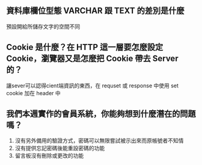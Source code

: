 ## 資料庫欄位型態 VARCHAR 跟 TEXT 的差別是什麼
預設開給所儲存文字的空間不同


## Cookie 是什麼？在 HTTP 這一層要怎麼設定 Cookie，瀏覽器又是怎麼把 Cookie 帶去 Server 的？
讓sever可以認得cient端資訊的東西，在 requset 或 response 中使用 set cookie 加在 header 中



## 我們本週實作的會員系統，你能夠想到什麼潛在的問題嗎？
1. 沒有另外備用的驗證方式，密碼可以無限嘗試被示出來而原帳號者不知情
2. 沒有提供忘記密碼後能重設密碼的功能
3. 留言板沒有刪除或更改的功能


